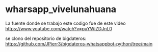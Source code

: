# wharsapp_vivelunahuana

La fuente donde se trabajo este codigo fue de este video
https://www.youtube.com/watch?v=puYWiZDJnL0

se clono del repositorio de bigdateros:
https://github.com/JPierr3/bigdateros-whatsappbot-python/tree/main
